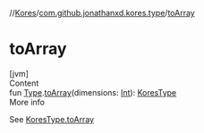 //[Kores](../index.md)/[com.github.jonathanxd.kores.type](index.md)/[toArray](to-array.md)



# toArray  
[jvm]  
Content  
fun [Type](https://docs.oracle.com/javase/8/docs/api/java/lang/reflect/Type.html).[toArray](to-array.md)(dimensions: [Int](https://kotlinlang.org/api/latest/jvm/stdlib/kotlin/-int/index.html)): [KoresType](-kores-type/index.md)  
More info  


See [KoresType.toArray](-kores-type/to-array.md)

  



